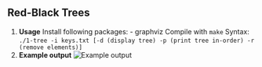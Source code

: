 ## Red-Black Trees
 1. **Usage**
	Install following packages:
		 - graphviz
	Compile with `make`
	Syntax: `./1-tree -i keys.txt [-d (display tree) -p (print tree in-order) -r (remove elements)]`
2. **Example output**
![Example output](https://raw.githubusercontent.com/sgrams/cormen/master/13-red_black_tree/tree.svg?sanitize=true)
